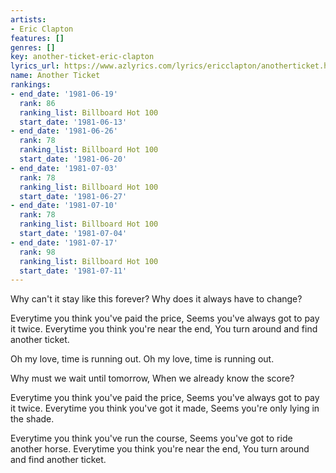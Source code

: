 ```yaml
---
artists:
- Eric Clapton
features: []
genres: []
key: another-ticket-eric-clapton
lyrics_url: https://www.azlyrics.com/lyrics/ericclapton/anotherticket.html
name: Another Ticket
rankings:
- end_date: '1981-06-19'
  rank: 86
  ranking_list: Billboard Hot 100
  start_date: '1981-06-13'
- end_date: '1981-06-26'
  rank: 78
  ranking_list: Billboard Hot 100
  start_date: '1981-06-20'
- end_date: '1981-07-03'
  rank: 78
  ranking_list: Billboard Hot 100
  start_date: '1981-06-27'
- end_date: '1981-07-10'
  rank: 78
  ranking_list: Billboard Hot 100
  start_date: '1981-07-04'
- end_date: '1981-07-17'
  rank: 98
  ranking_list: Billboard Hot 100
  start_date: '1981-07-11'
---
```


Why can't it stay like this forever?
Why does it always have to change?

Everytime you think you've paid the price,
Seems you've always got to pay it twice.
Everytime you think you're near the end,
You turn around and find another ticket.

Oh my love, time is running out.
Oh my love, time is running out.

Why must we wait until tomorrow,
When we already know the score?

Everytime you think you've paid the price,
Seems you've always got to pay it twice.
Everytime you think you've got it made,
Seems you're only lying in the shade.

Everytime you think you've run the course,
Seems you've got to ride another horse.
Everytime you think you're near the end,
You turn around and find another ticket.











